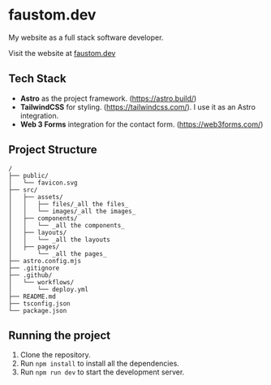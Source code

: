 
# faustom.dev

My website as a full stack software developer.

Visit the website at [faustom.dev](https://faustom.dev)


## Tech Stack
- **Astro** as the project framework. (https://astro.build/)
- **TailwindCSS** for styling. (https://tailwindcss.com/). I use it as an Astro integration.
- **Web 3 Forms** integration for the contact form. (https://web3forms.com/)

## Project Structure
```text
/
├── public/
│   └── favicon.svg
├── src/
│   ├── assets/
│   │   ├── files/_all the files_
│   │   └── images/_all the images_
│   ├── components/
│   │   └── _all the components_
│   ├── layouts/
│   │   └── _all the layouts
│   ├── pages/
│       └── _all the pages_
├── astro.config.mjs
├── .gitignore
├── .github/
│   └── workflows/
│       └── deploy.yml
├── README.md
├── tsconfig.json
└── package.json
```

## Running the project
1. Clone the repository.
2. Run `npm install` to install all the dependencies.
3. Run `npm run dev` to start the development server.